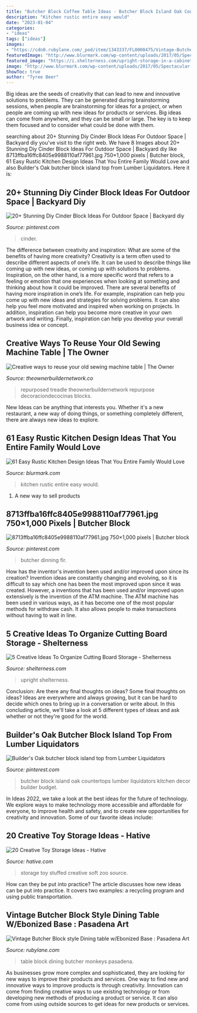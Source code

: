 ```yaml
---
title: "Butcher Block Coffee Table Ideas - Butcher Block Island Oak Countertops Lumber Liquidators Kitchen Decor Builder Budget"
description: "Kitchen rustic entire easy would"
date: "2023-01-04"
categories:
- "ideas"
tags: ["ideas"]
images:
- "https://cdn0.rubylane.com/_pod/item/1343337/FL0000475/Vintage-Butcher-Block-style-Dining-table-full-3o-2048-50-f.jpg"
featuredImage: "http://www.blurmark.com/wp-content/uploads/2017/05/Spectacular-Rustic-Kitchen.jpg"
featured_image: "https://i.shelterness.com/upright-storage-in-a-cabinet-500x666.jpg"
image: "http://www.blurmark.com/wp-content/uploads/2017/05/Spectacular-Rustic-Kitchen.jpg"
ShowToc: true
author: "Tyree Beer"
---
```



Big ideas are the seeds of creativity that can lead to new and innovative solutions to problems. They can be generated during brainstorming sessions, when people are brainstorming for ideas for a project, or when people are coming up with new ideas for products or services. Big ideas can come from anywhere, and they can be small or large. The key is to keep them focused and to consider what could be done with them.

	

		
searching about 20+ Stunning Diy Cinder Block Ideas For Outdoor Space | Backyard diy you've visit to the right web. We have 8 Images about 20+ Stunning Diy Cinder Block Ideas For Outdoor Space | Backyard diy like 8713ffba16ffc8405e9988110af77961.jpg 750×1,000 pixels | Butcher block, 61 Easy Rustic Kitchen Design Ideas That You Entire Family Would Love and also Builder&#039;s Oak butcher block island top from Lumber Liquidators. Here it is:
		
    
## 20+ Stunning Diy Cinder Block Ideas For Outdoor Space | Backyard Diy

<img loading=lazy src="https://i.pinimg.com/736x/18/64/5f/18645f3217a5fad4d73b708979c97656.jpg" onerror="this.onerror=null;this.src='https://tse4.mm.bing.net/th?id=OIP.54tII6WkmZyT5iIh8nctsQHaJ3&amp;pid=15.1';" alt="20+ Stunning Diy Cinder Block Ideas For Outdoor Space | Backyard diy">

_Source: pinterest.com_

>cinder. 

	

The difference between creativity and inspiration: What are some of the benefits of having more creativity?
Creativity is a term often used to describe different aspects of one’s life. It can be used to describe things like coming up with new ideas, or coming up with solutions to problems. Inspiration, on the other hand, is a more specific word that refers to a feeling or emotion that one experiences when looking at something and thinking about how it could be improved.
There are several benefits of having more inspiration in one’s life. For example, inspiration can help you come up with new ideas and strategies for solving problems. It can also help you feel more motivated and inspired when working on projects. In addition, inspiration can help you become more creative in your own artwork and writing. Finally, inspiration can help you develop your overall business idea or concept.

    
## Creative Ways To Reuse Your Old Sewing Machine Table | The Owner

<img loading=lazy src="https://theownerbuildernetwork.co/wp-content/uploads/2016/05/Upcycled-Old-Sewing-Machine-Table-16.jpg" onerror="this.onerror=null;this.src='https://tse2.mm.bing.net/th?id=OIP.7Irl5o2cyCbFQfxH_jgh8wHaJ4&amp;pid=15.1';" alt="Creative ways to reuse your old sewing machine table | The Owner">

_Source: theownerbuildernetwork.co_

>repurposed treadle theownerbuildernetwork repurpose decoraciondecocinas blocks. 

	

New Ideas can be anything that interests you. Whether it's a new restaurant, a new way of doing things, or something completely different, there are always new ideas to explore.

    
## 61 Easy Rustic Kitchen Design Ideas That You Entire Family Would Love

<img loading=lazy src="http://www.blurmark.com/wp-content/uploads/2017/05/Spectacular-Rustic-Kitchen.jpg" onerror="this.onerror=null;this.src='https://tse2.mm.bing.net/th?id=OIP.2r26sJNI8B8D09_rU721LgHaLG&amp;pid=15.1';" alt="61 Easy Rustic Kitchen Design Ideas That You Entire Family Would Love">

_Source: blurmark.com_

>kitchen rustic entire easy would. 

	

1. A new way to sell products

    
## 8713ffba16ffc8405e9988110af77961.jpg 750×1,000 Pixels | Butcher Block

<img loading=lazy src="https://i.pinimg.com/originals/79/46/69/79466940c7decff62d7d5232c17c380a.jpg" onerror="this.onerror=null;this.src='https://tse3.mm.bing.net/th?id=OIP.IVB2yrynXQyhrMul1al37wHaJ4&amp;pid=15.1';" alt="8713ffba16ffc8405e9988110af77961.jpg 750×1,000 pixels | Butcher block">

_Source: pinterest.com_

>butcher dinning fir. 

	

How has the inventor's invention been used and/or improved upon since its creation?
Invention ideas are constantly changing and evolving, so it is difficult to say which one has been the most improved upon since it was created. However, a inventions that has been used and/or improved upon extensively is the invention of the ATM machine. The ATM machine has been used in various ways, as it has become one of the most popular methods for withdraw cash. It also allows people to make transactions without having to wait in line.

    
## 5 Creative Ideas To Organize Cutting Board Storage - Shelterness

<img loading=lazy src="https://i.shelterness.com/upright-storage-in-a-cabinet-500x666.jpg" onerror="this.onerror=null;this.src='https://tse4.mm.bing.net/th?id=OIP.1nkIzO-hkP-0J7WX6uyqwAHaJ3&amp;pid=15.1';" alt="5 Creative Ideas To Organize Cutting Board Storage - Shelterness">

_Source: shelterness.com_

>upright shelterness. 

	

Conclusion: Are there any final thoughts on ideas?
Some final thoughts on ideas? Ideas are everywhere and always growing, but it can be hard to decide which ones to bring up in a conversation or write about. In this concluding article, we'll take a look at 5 different types of ideas and ask whether or not they're good for the world.

    
## Builder&#039;s Oak Butcher Block Island Top From Lumber Liquidators

<img loading=lazy src="https://i.pinimg.com/736x/58/87/f9/5887f9b7e2e219965f6551485beda3a5--butcher-block-island-top-butcher-block-countertops.jpg" onerror="this.onerror=null;this.src='https://tse3.mm.bing.net/th?id=OIP.WMNhYzxquI2vcD1mOQ6BUwHaJ3&amp;pid=15.1';" alt="Builder&#039;s Oak butcher block island top from Lumber Liquidators">

_Source: pinterest.com_

>butcher block island oak countertops lumber liquidators kitchen decor builder budget. 

	

In Ideas 2022, we take a look at the best ideas for the future of technology. We explore ways to make technology more accessible and affordable for everyone, to improve health and safety, and to create new opportunities for creativity and innovation. Some of our favorite ideas include: 

    
## 20 Creative Toy Storage Ideas - Hative

<img loading=lazy src="https://hative.com/wp-content/uploads/2014/11/toy-storage-ideas/2-stuffed-toy-storage.jpg" onerror="this.onerror=null;this.src='https://tse4.mm.bing.net/th?id=OIP.ZwBhsPzn6f4xPfnzw_ZpXgHaJ4&amp;pid=15.1';" alt="20 Creative Toy Storage Ideas - Hative">

_Source: hative.com_

>storage toy stuffed creative soft zoo source. 

	

How can they be put into practice?
The article discusses how new ideas can be put into practice. It covers two examples: a recycling program and using public transportation.

    
## Vintage Butcher Block Style Dining Table W/Ebonized Base : Pasadena Art

<img loading=lazy src="https://cdn0.rubylane.com/_pod/item/1343337/FL0000475/Vintage-Butcher-Block-style-Dining-table-full-3o-2048-50-f.jpg" onerror="this.onerror=null;this.src='https://tse1.mm.bing.net/th?id=OIP.cfPAQiDkM_C7CvUB5S8A0wHaJ4&amp;pid=15.1';" alt="Vintage Butcher Block style Dining table w/Ebonized Base : Pasadena Art">

_Source: rubylane.com_

>table block dining butcher monkeys pasadena. 

	

As businesses grow more complex and sophisticated, they are looking for new ways to improve their products and services. One way to find new and innovative ways to improve products is through creativity. Innovation can come from finding creative ways to use existing technology or from developing new methods of producing a product or service. It can also come from using outside sources to get ideas for new products or services.

